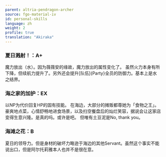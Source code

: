 ```yaml
---
parent: altria-pendragon-archer
source: fgo-material-iv
id: personal-skills
language: zh
weight: 2
profile: true
translation: "Akiraka"
---
```


### 夏日溅射！：A+

魔力放出（水）。因为薇薇安的缘故，魔力放出的属性变化了。
虽然火力本身有所下降，但续航力提升了。另外还会提升[队伍]{Party}全员的防御力。基本上是水之结界。

### 海之家的加护：EX

以NP为代价回复HP的固有技能。
在海边，大部分的摊贩都尊她为「食物之王」。豪爽地点菜，心情舒畅地进食场景，以及扫空餐盘后的灿烂笑容，据说会让这家店变得生意兴隆。是真的吗。或许是吧。
但唯有土豆泥是No, thank you。

### 海滩之花：B

夏日的领导力。但是身材的破坏力略逊于海边的其他Servant。虽然这个事实不能说出口，但是阿尔托莉雅本人也并不是很在意。
